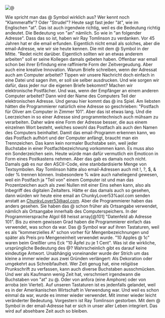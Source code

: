 ![@](http://res.cloudinary.com/ontore/image/upload/v1457338338/At-symbol-4.sm_1_obrmy0.jpg)

Wie spricht man das @ Symbol wirklich aus? Wer kennt noch "Klammeraffe"? Oder "Strudel"? Heute sagt fast jeder "ät", wie im Englischen "at". Das ist auch irgendwie richtig, weil es die Bedeutung richtig andeutet. Die Bedeutung von "an" nämlich. So wie in "an folgender Adresse". Dass das so ist, haben wir Ray Tomlinson zu verdanken. Vor 45 Jahren hat er die email erfunden. Eigentlich nicht email als solches, aber die email-Adresse, wie wir sie heute kennen. Die mit dem @ Symbol in der Mitte. "Redet nicht darüber. Eigentlich sollten wir an etwas anderem arbeiten" soll er seine Kollegen damals gebeten haben. Offenbar war email schon bei ihrer Erfindung eine raffinierte Form der Zeitvergeudung. Aber auch eine kreative Innovation. Warum Briefe schreiben, wenn der Adressat auch am Computer arbeitet? Tippen wir unsere Nachricht doch einfach in eine Datei und sagen ihm, er soll sie selber ausdrucken. Und wie sorgen wir dafür, dass jeder nur die eigenen Briefe bekommt? Machen wir elektronische Postfächer. Und was, wenn der Empfänger an einem anderen Computer arbeitet? Dann wird der Name des Computers Teil der elektronischen Adresse. Und genau hier kommt das @ ins Spiel. Am liebsten hätten die Programmierer natürlich eine Adresse so geschrieben: "Postfach für Oliver am Computer in Zimmer 101". Aber das ist etwas lang. Und die Leerzeichen in so einer Adresse sind programmtechnisch auch mühsam zu verarbeiten. Daher wäre eine Form der Adresse besser, die aus einem einzelnen Wort besteht, welches sowohl das Postfach als auch den Namen des Computers beinhaltet. Damit das email-Programm erkennen kann, wo das Postfach aufhört und der Computer anfängt, braucht man ein Trennzeichen. Das kann kein normaler Buchstabe sein, weil jeder Buchstabe in einer Postfachbezeichnung vorkommen kann. Es muss also ein Sonderzeichen sein. Heute würde man dafür vermutlich ein Emoticon in Form eines Postkastens nehmen. Aber das gab es damals noch nicht. Damals gab es nur den ASCII-Code, eine stanbdardisierte Menge von Textsymbolen. Ray Tomlinson hätte also email-Adressen auch mit !, ?, $, & oder % trennen können. Insbesondere % wäre auch naheliegend gewesen, weil ein Postfach ja "Teil von" einem Computer ist und man das Prozentzeichen auch als zwei Nullen mit einer Eins sehen kann, also als Inbegriff des digitalen Zeitalters. Hätte er das damals auch so gesehen, dann würden wir heute eine email an ChunkyLover53%aol.com senden anstatt an ChunkyLover53@aol.com. Aber die Programmierer haben das anders gesehen. Sie haben das @ schon früher als Ortsangabe verwendet, nämlich als Ortsangabe innerhalb des Computerspeichers. In der Programmiersprache Algol 68 heisst array[@101] "Datenfeld ab Adresse 101". Bis zu einem gewissen Grad haben die Programmierer einfach das verwendet, was schon da war. Das @ Symbol war auf ihren Tastaturen, weil es als "kommerzielles A" schon vorher für Mengenbezeichnungen und später als Preis pro Mengeneinheit verwendet wurde. "10 Apples @ 1c" waren beim Greißler ums Eck "10 Äpfel zu je 1 Cent". Was ist die wirkliche, ursprüngliche Bedeutung des @? Wahrscheinlich gibt es darauf keine eindeutige Antwort. Unabhängig voneinander wurde der Strich um das kleine a immer wieder aus zwei Gründen verlängert: Als Dekoration oder umgekehrt aus Schreibfaulheit. Wer Zeit genug hat, eine religiöse Prunkschrift zu verfassen, kann auch diverse Buchstaben ausschmücken. Und wer als Kaufmann wenig Zeit hat, verschmiert irgendwann die Buchstaben von "at" zu @. Oder von anfora (eine Amphore) oder von arroba (ein Viertel). Auf unseren Tastaturen ist es jedenfalls gelandet, weil es in der Amerikanischen Wirtschaft in Verwendung war. Und weil es schon einmal da war, wurde es immer wieder verwendet. Mit immer wieder leicht veränderter Bedeutung. Vorgestern ist Ray Tomlinson gestorben. Mit dem @ Symbol in der email-Adresse hat er sich in unser aller Leben integriert. Das wird auf absehbare Zeit auch so bleiben.
